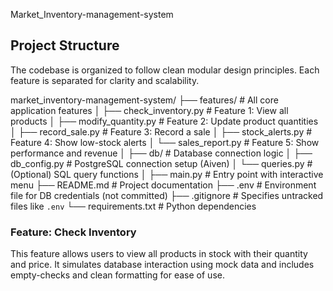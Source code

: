 Market_Inventory-management-system

## Project Structure

The codebase is organized to follow clean modular design principles. Each feature is separated for clarity and scalability.

market_inventory-management-system/
├── features/                  # All core application features
│   ├── check_inventory.py     # Feature 1: View all products
│   ├── modify_quantity.py     # Feature 2: Update product quantities
│   ├── record_sale.py         # Feature 3: Record a sale
│   ├── stock_alerts.py        # Feature 4: Show low-stock alerts
│   └── sales_report.py        # Feature 5: Show performance and revenue
│
├── db/                        # Database connection logic
│   ├── db_config.py           # PostgreSQL connection setup (Aiven)
│   └── queries.py             # (Optional) SQL query functions
│
├── main.py                    # Entry point with interactive menu
├── README.md                  # Project documentation
├── .env                       # Environment file for DB credentials (not committed)
├── .gitignore                 # Specifies untracked files like `.env`
└── requirements.txt           # Python dependencies

### Feature: Check Inventory
This feature allows users to view all products in stock with their quantity and price. It simulates database interaction using mock data and includes empty-checks and clean formatting for ease of use.
